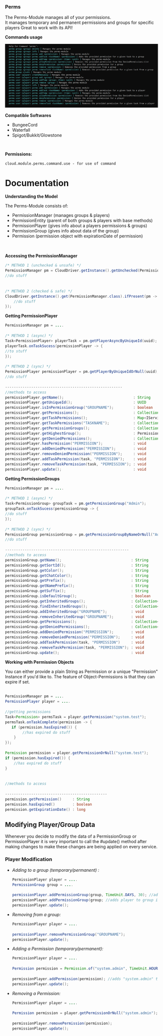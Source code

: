 ### Perms

The Perms-Module manages all of your permissions.<br>
It manages temporary and permanent permissions and groups for specific players
Great to work with its API!

**Commands usage**

![img.png](img.png)

**Compatible Softwares**
- BungeeCord
- Waterfall
- Spigot/Bukkit/Glowstone
<br>

**Permissions:**
````
cloud.module.perms.command.use - for use of command
````

# Documentation
    

**Understanding the Model**

The Perms-Module consists of:

- PermissionManager (manages groups & players)
- PermissionEntity (parent of both groups & players with base methods)
- PermissionPlayer (gives info about a players permissions & groups)
- PermissionGroup (gives info about data of the group)
- Permission (permission object with expirationDate of permission)

<br><br>
**Accessing the PermissionManager**
````java
/* METHOD 1 (unchecked & unsafe) */
PermissionManager pm = CloudDriver.getInstance().getUnchecked(PermissionManager.class);
//do stuff


/* METHOD 2 (checked & safe) */
CloudDriver.getInstance().get(PermissionManager.class).ifPresent(pm -> {
    //do stuff
});

````


**Getting PermissionPlayer**

````java
PermissionManager pm = ....

/* METHOD 1 (async) */
Task<PermissionPlayer> playerTask = pm.getPlayerAsyncByUniqueId(uuid);
playerTask.onTaskSucess(permissionPlayer -> {
//to stuff
});

/* METHOD 2 (sync) */
PermissionPlayer permissionPlayer = pm.getPlayerByUniqueIdOrNull(uuid);
//do stuff
        
------------------------------------------------------        
//methods to access
permissionPlayer.getName();                                : String
permissionPlayer.getUniqueId();                            : UUID
permissionPlayer.isInPermissionGroup("GROUPNAME");         : boolean
permissionPlayer.getPermissions();                         : Collection<Permission>
permissionPlayer.getTaskPermissions();                     : Map<IServiceTask, Collection<String>>
permissionPlayer.getTaskPermissions("TASKNAME");           : Collection<String>
permissionPlayer.getPermissionGroups();                    : Collection<PermissionGroup>
permissionPlayer.getHighestGroup();                        : PermissionGroup
permissionPlayer.getDeniedPermissions();                   : Collection<String>
permissionPlayer.hasPermission("PERMISSION");              : void
permissionPlayer.addDeniedPermission("PERMISSION");        : void
permissionPlayer.removeDeniedPermission("PERMISSION");     : void
permissionPlayer.addTaskPermission(task, "PERMISSION");    : void
permissionPlayer.removeTaskPermission(task, "PERMISSION"); : void       
permissionPlayer.update();                                 : void
````

**Getting PermissionGroups**

````java
PermissionManager pm = ....

/* METHOD 1 (async) */
Task<PermissionGroup> groupTask = pm.getPermissionGroup("Admin");
groupTask.onTaskSucess(permissionGroup -> {
//do stuff
});

/* METHOD 2 (sync) */
PermissionGroup permissionGroup = pm.getPermissionGroupByNameOrNull("Admin");
//do stuff
        
---------------------------------------------------------        
//methods to access
permissionGroup.getName();                                : String
permissionGroup.getSortId();                              : String
permissionGroup.getColor();                               : String
permissionGroup.getChatColor();                           : String
permissionGroup.getPrefix();                              : String
permissionGroup.getNamePrefix();                          : String
permissionGroup.getSuffix();                              : String
permissionGroup.isDefaultGroup();                         : boolean
permissionGroup.getInheritedGroups();                     : Collection<String>
permissionGroup.findInheritedGroups();                    : Collection<PermissionGroup>
permissionGroup.addInheritedGroup("GROUPNAME");           : void
permissionGroup.removeInheritedGroup("GROUPNAME");        : void
permissionGroup.getPermissions();                         : Collection<Permission>
permissionGroup.getDeniedPermissions();                   : Collection<String>
permissionGroup.addDeniedPermission("PERMISSION");        : void
permissionGroup.removeDeniedPermission("PERMISSION");     : void
permissionGroup.addTaskPermission(task, "PERMISSION")     : void
permissionGroup.removeTaskPermission(task, "PERMISSION"); : void
permissionGroup.update();                                 : void
````

**Working with Permission Objects**

You can either provide a plain String as Permission or a unique "Permission" Instance if you'd like to.
The feature of Object-Permissions is that they can expire if set.

````java

PermissionManager pm = ....
PermissionPlayer player = ....

//getting permissions
Task<Permission> permsTask = player.getPermission("system.test");
permsTask.onTaskComplete(permission -> {
   if (permission.hasExpired()) {
        //has expired do stuff   
    } 
});

Permission permission = player.getPermissionOrNull("system.test");
if (permission.hasExpired()) {
    //has expired do stuff   
}


//methods to access
        
-----------------------------------------------
permission.getPermission()     : String
permission.hasExpired()        : boolean
permission.getExpirationDate() : long
````

## Modifying Player/Group Data

Whenever you decide to modify the data of a PermissionGroup or PermissionPlayer
it is very important to call the #update() method after making changes to make these
changes are being applied on every service.

### Player Modification

- *Adding to a group (temporary/permanent) :*
    ````java
    PermissionPlayer player = ....
    PermissionGroup group = ....

    permissionPlayer.addPermissionGroup(group, TimeUnit.DAYS, 30); //adds player to group instance for 30 days
    permissionPlayer.addPermissionGroup(group; //adds player to group instance permanently
    permissionPlayer.update();
    ````

- *Removing from a group:*
    ````java
    PermissionPlayer player = ....

    permissionPlayer.removePermissionGroup("GROUPNAME"); 
    permissionPlayer.update();
    ````

- *Adding a Permission (temporary/permanent):*
    ````java
    PermissionPlayer player = ....

    Permission permission = Permission.of("system.admin", TimeUnit.HOURS, 1);
    
    permissionPlayer.addPermission(permission); //adds "system.admin" to player for 1 hour
    permissionPlayer.update();
    ````

- *Removing a Permission:*
    ````java
    PermissionPlayer player = ....

    Permission permission = player.getPermissionOrNull("system.admin"); //searching for permisison instance in cached perms
    
    permissionPlayer.removePermission(permission);
    permissionPlayer.update();
    ````
